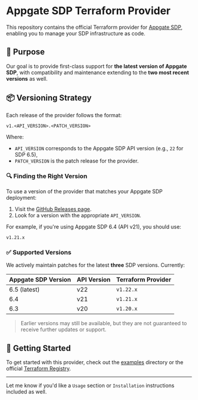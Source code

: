 # Appgate SDP Terraform Provider

This repository contains the official Terraform provider for [Appgate SDP](https://www.appgate.com/software-defined-perimeter), enabling you to manage your SDP infrastructure as code.

## 🔧 Purpose

Our goal is to provide first-class support for **the latest version of Appgate SDP**, with compatibility and maintenance extending to the **two most recent versions** as well.

## 📦 Versioning Strategy

Each release of the provider follows the format:

```
v1.<API_VERSION>.<PATCH_VERSION>
```

Where:

* `API_VERSION` corresponds to the Appgate SDP API version (e.g., `22` for SDP 6.5),
* `PATCH_VERSION` is the patch release for the provider.

### 🔍 Finding the Right Version

To use a version of the provider that matches your Appgate SDP deployment:

1. Visit the [GitHub Releases page](https://github.com/appgate/terraform-provider-appgatesdp/releases).
2. Look for a version with the appropriate `API_VERSION`.

For example, if you're using Appgate SDP 6.4 (API v21), you should use:

```
v1.21.x
```

### ✅ Supported Versions

We actively maintain patches for the latest **three** SDP versions. Currently:

| Appgate SDP Version | API Version | Terraform Provider |
| ------------------- | ----------- | ------------------ |
| 6.5 (latest)        | v22         | `v1.22.x`          |
| 6.4                 | v21         | `v1.21.x`          |
| 6.3                 | v20         | `v1.20.x`          |

> Earlier versions may still be available, but they are not guaranteed to receive further updates or support.

## 🚀 Getting Started

To get started with this provider, check out the [examples](https://github.com/appgate/terraform-provider-appgatesdp/tree/main/examples) directory or the official [Terraform Registry](https://registry.terraform.io/providers/appgate/appgatesdp/latest).

---

Let me know if you'd like a `Usage` section or `Installation` instructions included as well.
